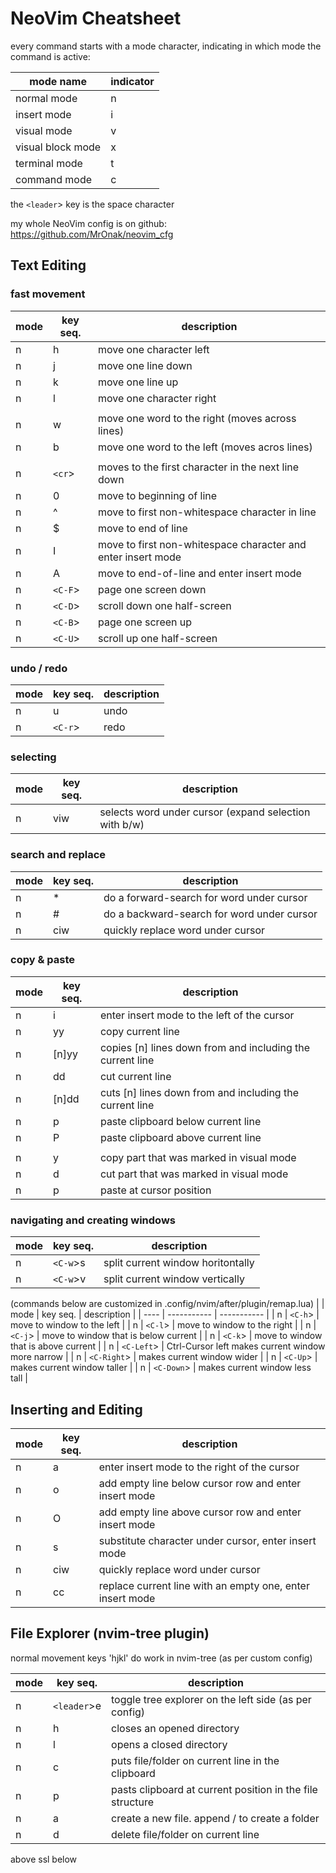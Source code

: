 # NeoVim Cheatsheet

every command starts with a mode character,
indicating in which mode the command is active:

| mode name          | indicator |
| ------------------ | --------- |
| normal mode        | n |
| insert mode        | i |
| visual mode        | v |
| visual block mode  | x |
| terminal mode      | t |
| command mode       | c |

the `<leader`> key is the space character

my whole NeoVim config is on github: https://github.com/MrOnak/neovim_cfg

## Text Editing
### fast movement
| mode | key seq.  | description |
| ---- | --------- | ----------- |
| n    | h         | move one character left |
| n    | j         | move one line down |
| n    | k         | move one line up |
| n    | l         | move one character right |
|      |           | |
| n    | w         | move one word to the right (moves across lines) |
| n    | b         | move one word to the left (moves acros lines) |
|      |           | |
| n    | `<cr`>    | moves to the first character in the next line down |
| n    | 0         | move to beginning of line |
| n    | ^         | move to first non-whitespace character in line |
| n    | $         | move to end of line |
| n    | I         | move to first non-whitespace character and enter insert mode |
| n    | A         | move to end-of-line and enter insert mode |
| n    | `<C-F`>   | page one screen down  |
| n    | `<C-D`>   | scroll down one half-screen |
| n    | `<C-B`>   | page one screen up  |
| n    | `<C-U`>   | scroll up one half-screen |

### undo / redo
| mode | key seq.  | description |
| ---- | --------- | ----------- |
| n    | u         | undo |
| n    | `<C-r`>   | redo |

### selecting
| mode | key seq.  | description |
| ---- | --------- | ----------- |
| n    | viw       | selects word under cursor (expand selection with b/w) |

### search and replace
| mode | key seq.  | description |
| ---- | --------- | ----------- |
| n    | *         | do a forward-search for word under cursor |
| n    | #         | do a backward-search for word under cursor |
| n    | ciw       | quickly replace word under cursor |

### copy & paste
| mode | key seq.  | description |
| ---- | --------- | ----------- |
| n    | i         | enter insert mode to the left of the cursor |
| n    | yy        | copy current line |
| n    | [n]yy     | copies [n] lines down from and including the current line |
| n    | dd        | cut current line |
| n    | [n]dd     | cuts [n] lines down from and including the current line |
| n    | p         | paste clipboard below current line |
| n    | P         | paste clipboard above current line |
|      |           | |
| n    | y         | copy part that was marked in visual mode |
| n    | d         | cut part that was marked in visual mode |
| n    | p         | paste at cursor position |

### navigating and creating windows
| mode | key seq.  | description |
| ---- | --------- | ----------- |
| n    | `<C-w`>s  | split current window horitontally |
| n    | `<C-w`>v  | split current window vertically |

(commands below are customized in .config/nvim/after/plugin/remap.lua) |
| mode | key seq.    | description |
| ---- | ----------- | ----------- |
| n    | `<C-h`>     | move to window to the left |
| n    | `<C-l`>     | move to window to the right |
| n    | `<C-j`>     | move to window that is below current |
| n    | `<C-k`>     | move to window that is above current |
| n    | `<C-Left`>  | Ctrl-Cursor left makes current window more narrow |
| n    | `<C-Right`> | makes current window wider |
| n    | `<C-Up`>    | makes current window taller |
| n    | `<C-Down`>  | makes current window less tall |

## Inserting and Editing
| mode | key seq.  | description |
| ---- | --------- | ----------- |
| n    | a         | enter insert mode to the right of the cursor |
| n    | o         | add empty line below cursor row and enter insert mode |
| n    | O         | add empty line above cursor row and enter insert mode |
| n    | s         | substitute character under cursor, enter insert mode |
| n    | ciw       | quickly replace word under cursor |
| n    | cc        | replace current line with an empty one, enter insert mode |

## File Explorer (nvim-tree plugin)
normal movement keys 'hjkl' do work in nvim-tree (as per custom config)

| mode | key seq.    | description |
| ---- | ----------- | ----------- |
| n    | `<leader`>e | toggle tree explorer on the left side (as per config) |
| n    | h           | closes an opened directory |
| n    | l           | opens a closed directory |
| n    | c           | puts file/folder on current line in the clipboard |
| n    | p           | pasts clipboard at current position in the file structure |
| n    | a           | create a new file. append / to create a folder |
| n    | d           | delete file/folder on current line |

above
 ssl
below
